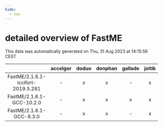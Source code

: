 ```yaml
---
hide:
  - toc
---
```


detailed overview of FastME
===========================


This data was automatically generated on Thu, 31 Aug 2023 at 14:15:56 CEST  

| |accelgor|doduo|donphan|gallade|joltik|skitty|swalot|victini|
| :---: | :---: | :---: | :---: | :---: | :---: | :---: | :---: | :---: |
|FastME/2.1.6.1-iccifort-2019.5.281|-|x|x|-|x|x|-|x|
|FastME/2.1.6.1-GCC-10.2.0|-|x|x|x|x|x|x|x|
|FastME/2.1.6.1-GCC-8.3.0|-|x|x|-|x|x|-|x|
